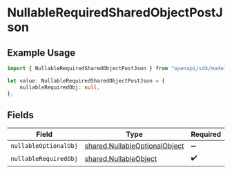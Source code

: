 # NullableRequiredSharedObjectPostJson

## Example Usage

```typescript
import { NullableRequiredSharedObjectPostJson } from "openapi/sdk/models/operations";

let value: NullableRequiredSharedObjectPostJson = {
    nullableRequiredObj: null,
};
```

## Fields

| Field                                                                                 | Type                                                                                  | Required                                                                              | Description                                                                           | Example                                                                               |
| ------------------------------------------------------------------------------------- | ------------------------------------------------------------------------------------- | ------------------------------------------------------------------------------------- | ------------------------------------------------------------------------------------- | ------------------------------------------------------------------------------------- |
| `nullableOptionalObj`                                                                 | [shared.NullableOptionalObject](../../../sdk/models/shared/nullableoptionalobject.md) | :heavy_minus_sign:                                                                    | N/A                                                                                   |                                                                                       |
| `nullableRequiredObj`                                                                 | [shared.NullableObject](../../../sdk/models/shared/nullableobject.md)                 | :heavy_check_mark:                                                                    | N/A                                                                                   | <nil>                                                                                 |